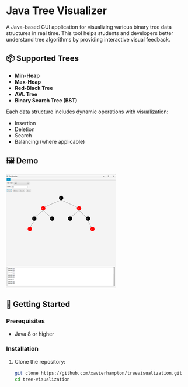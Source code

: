 #  Java Tree Visualizer

A Java-based GUI application for visualizing various binary tree data structures in real time. This tool helps students and developers better understand tree algorithms by providing interactive visual feedback.

## 📦 Supported Trees

-  **Min-Heap**
-  **Max-Heap**
-  **Red-Black Tree**
-  **AVL Tree**
-  **Binary Search Tree (BST)**

Each data structure includes dynamic operations with visualization:
- Insertion
- Deletion
- Search
- Balancing (where applicable)

## 🖼️ Demo

<img src="https://github.com/xavierhampton/tree-visualization/blob/demo/assets/rbt-demo.png"  width=300/>

## 🚀 Getting Started

### Prerequisites

- Java 8 or higher

### Installation

1. Clone the repository:
   ```bash
   git clone https://github.com/xavierhampton/treevisualization.git
   cd tree-visualization
